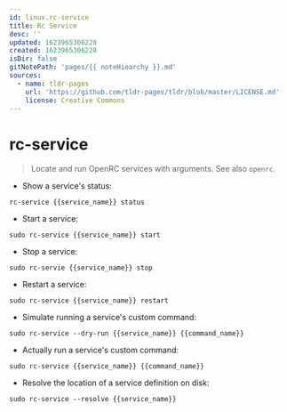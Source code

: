 ```yaml
---
id: linux.rc-service
title: Rc Service
desc: ''
updated: 1623965306228
created: 1623965306228
isDir: false
gitNotePath: 'pages/{{ noteHiearchy }}.md'
sources:
  - name: tldr-pages
    url: 'https://github.com/tldr-pages/tldr/blob/master/LICENSE.md'
    license: Creative Commons
---
```

# rc-service

> Locate and run OpenRC services with arguments.
> See also `openrc`.

- Show a service's status:

`rc-service {{service_name}} status`

- Start a service:

`sudo rc-service {{service_name}} start`

- Stop a service:

`sudo rc-servie {{service_name}} stop`

- Restart a service:

`sudo rc-service {{service_name}} restart`

- Simulate running a service's custom command:

`sudo rc-service --dry-run {{service_name}} {{command_name}}`

- Actually run a service's custom command:

`sudo rc-service {{service_name}} {{command_name}}`

- Resolve the location of a service definition on disk:

`sudo rc-service --resolve {{service_name}}`

